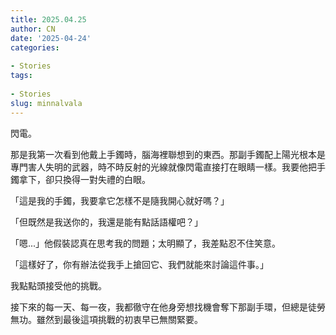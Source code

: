 ```yaml
---
title: 2025.04.25
author: CN
date: '2025-04-24'
categories:
  
- Stories
tags:
  
- Stories
slug: minnalvala
---
```


閃電。

那是我第一次看到他戴上手鐲時，腦海裡聯想到的東西。那副手鐲配上陽光根本是專門害人失明的武器，時不時反射的光線就像閃電直接打在眼睛一樣。我要他把手鐲拿下，卻只換得一對失禮的白眼。

「這是我的手鐲，我要拿它怎樣不是隨我開心就好嗎？」

「但既然是我送你的，我還是能有點話語權吧？」

「嗯...」他假裝認真在思考我的問題；太明顯了，我差點忍不住笑意。

「這樣好了，你有辦法從我手上搶回它、我們就能來討論這件事。」

我點點頭接受他的挑戰。

接下來的每一天、每一夜，我都徹守在他身旁想找機會奪下那副手環，但總是徒勞無功。雖然到最後這項挑戰的初衷早已無關緊要。